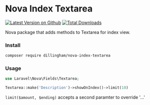 # Nova Index Textarea

[![Latest Version on Github](https://img.shields.io/github/release/dillingham/nova-index-textarea.svg?style=flat-square)](https://packagist.org/packages/dillingham/nova-index-textarea)
[![Total Downloads](https://img.shields.io/packagist/dt/dillingham/nova-index-textarea.svg?style=flat-square)](https://packagist.org/packages/dillingham/nova-index-textarea)

Nova package that adds methods to Textarea for index view.

### Install

```bash
composer require dillingham/nova-index-textarea
```

### Usage

```php
use Laravel\Nova\Fields\Textarea;
```
```php
Textarea::make('Description')->showOnIndex()->limit(10)
```

`limit($amount, $ending)` accepts a second paramter to override '...'
